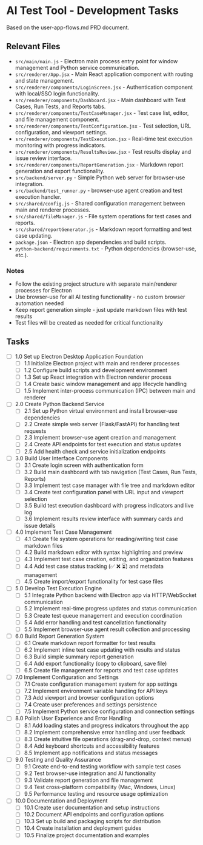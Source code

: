 # AI Test Tool - Development Tasks

Based on the user-app-flows.md PRD document.

## Relevant Files

- `src/main/main.js` - Electron main process entry point for window management and Python service communication.
- `src/renderer/App.jsx` - Main React application component with routing and state management.
- `src/renderer/components/LoginScreen.jsx` - Authentication component with local/SSO login functionality.
- `src/renderer/components/Dashboard.jsx` - Main dashboard with Test Cases, Run Tests, and Reports tabs.
- `src/renderer/components/TestCaseManager.jsx` - Test case list, editor, and file management component.
- `src/renderer/components/TestConfiguration.jsx` - Test selection, URL configuration, and viewport settings.
- `src/renderer/components/TestExecution.jsx` - Real-time test execution monitoring with progress indicators.
- `src/renderer/components/ResultsReview.jsx` - Test results display and issue review interface.
- `src/renderer/components/ReportGeneration.jsx` - Markdown report generation and export functionality.
- `src/backend/server.py` - Simple Python web server for browser-use integration.
- `src/backend/test_runner.py` - browser-use agent creation and test execution handler.
- `src/shared/config.js` - Shared configuration management between main and renderer processes.
- `src/shared/fileManager.js` - File system operations for test cases and reports.
- `src/shared/reportGenerator.js` - Markdown report formatting and test case updating.
- `package.json` - Electron app dependencies and build scripts.
- `python-backend/requirements.txt` - Python dependencies (browser-use, etc.).

### Notes

- Follow the existing project structure with separate main/renderer processes for Electron
- Use browser-use for all AI testing functionality - no custom browser automation needed
- Keep report generation simple - just update markdown files with test results
- Test files will be created as needed for critical functionality

## Tasks

- [ ] 1.0 Set up Electron Desktop Application Foundation
  - [ ] 1.1 Initialize Electron project with main and renderer processes
  - [ ] 1.2 Configure build scripts and development environment
  - [ ] 1.3 Set up React integration with Electron renderer process
  - [ ] 1.4 Create basic window management and app lifecycle handling
  - [ ] 1.5 Implement inter-process communication (IPC) between main and renderer

- [ ] 2.0 Create Python Backend Service
  - [ ] 2.1 Set up Python virtual environment and install browser-use dependencies
  - [ ] 2.2 Create simple web server (Flask/FastAPI) for handling test requests
  - [ ] 2.3 Implement browser-use agent creation and management
  - [ ] 2.4 Create API endpoints for test execution and status updates
  - [ ] 2.5 Add health check and service initialization endpoints

- [ ] 3.0 Build User Interface Components
  - [ ] 3.1 Create login screen with authentication form
  - [ ] 3.2 Build main dashboard with tab navigation (Test Cases, Run Tests, Reports)
  - [ ] 3.3 Implement test case manager with file tree and markdown editor
  - [ ] 3.4 Create test configuration panel with URL input and viewport selection
  - [ ] 3.5 Build test execution dashboard with progress indicators and live log
  - [ ] 3.6 Implement results review interface with summary cards and issue details

- [ ] 4.0 Implement Test Case Management
  - [ ] 4.1 Create file system operations for reading/writing test case markdown files
  - [ ] 4.2 Build markdown editor with syntax highlighting and preview
  - [ ] 4.3 Implement test case creation, editing, and organization features
  - [ ] 4.4 Add test case status tracking (✅ ❌ ⏳) and metadata management
  - [ ] 4.5 Create import/export functionality for test case files

- [ ] 5.0 Develop Test Execution Engine
  - [ ] 5.1 Integrate Python backend with Electron app via HTTP/WebSocket communication
  - [ ] 5.2 Implement real-time progress updates and status communication
  - [ ] 5.3 Create test queue management and execution coordination
  - [ ] 5.4 Add error handling and test cancellation functionality
  - [ ] 5.5 Implement browser-use agent result collection and processing

- [ ] 6.0 Build Report Generation System
  - [ ] 6.1 Create markdown report formatter for test results
  - [ ] 6.2 Implement inline test case updating with results and status
  - [ ] 6.3 Build simple summary report generation
  - [ ] 6.4 Add export functionality (copy to clipboard, save file)
  - [ ] 6.5 Create file management for reports and test case updates

- [ ] 7.0 Implement Configuration and Settings
  - [ ] 7.1 Create configuration management system for app settings
  - [ ] 7.2 Implement environment variable handling for API keys
  - [ ] 7.3 Add viewport and browser configuration options
  - [ ] 7.4 Create user preferences and settings persistence
  - [ ] 7.5 Implement Python service configuration and connection settings

- [ ] 8.0 Polish User Experience and Error Handling
  - [ ] 8.1 Add loading states and progress indicators throughout the app
  - [ ] 8.2 Implement comprehensive error handling and user feedback
  - [ ] 8.3 Create intuitive file operations (drag-and-drop, context menus)
  - [ ] 8.4 Add keyboard shortcuts and accessibility features
  - [ ] 8.5 Implement app notifications and status messages

- [ ] 9.0 Testing and Quality Assurance
  - [ ] 9.1 Create end-to-end testing workflow with sample test cases
  - [ ] 9.2 Test browser-use integration and AI functionality
  - [ ] 9.3 Validate report generation and file management
  - [ ] 9.4 Test cross-platform compatibility (Mac, Windows, Linux)
  - [ ] 9.5 Performance testing and resource usage optimization

- [ ] 10.0 Documentation and Deployment
  - [ ] 10.1 Create user documentation and setup instructions
  - [ ] 10.2 Document API endpoints and configuration options
  - [ ] 10.3 Set up build and packaging scripts for distribution
  - [ ] 10.4 Create installation and deployment guides
  - [ ] 10.5 Finalize project documentation and examples